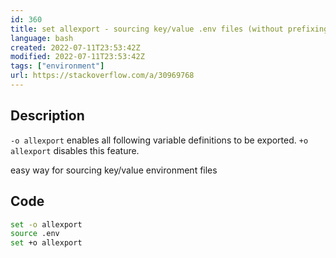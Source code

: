 ```yaml
---
id: 360
title: set allexport - sourcing key/value .env files (without prefixing export)
language: bash
created: 2022-07-11T23:53:42Z
modified: 2022-07-11T23:53:42Z
tags: ["environment"]
url: https://stackoverflow.com/a/30969768
---
```


## Description

`-o allexport` enables all following variable definitions to be exported. 
`+o allexport` disables this feature.

easy way for sourcing key/value environment files 

## Code

```bash
set -o allexport
source .env
set +o allexport
```

<!-- end -->

